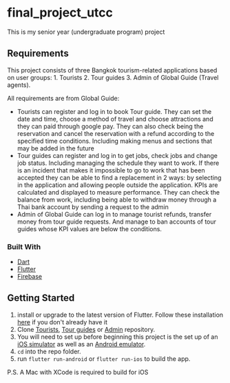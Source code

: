 # final_project_utcc
This is my senior year (undergraduate program) project 

## Requirements
This project consists of three Bangkok tourism-related applications based on user groups: 1. Tourists 2. Tour guides 3. Admin of Global Guide (Travel agents).

All requirements are from Global Guide:
* Tourists can register and log in to book Tour guide. They can set the date and time, choose a method of travel and choose attractions and they can paid through google pay. They can also check being the reservation and cancel the reservation with a refund according to the specified time conditions. Including making menus and sections that may be added in the future
* Tour guides can register and log in to get jobs, check jobs and change job status. Including managing the schedule they want to work. If there is an incident that makes it impossible to go to work that has been accepted they can be able to find a replacement in 2 ways: by selecting in the application and allowing people outside the application. KPIs are calculated and displayed to measure performance. They can check the balance from work, including being able to withdraw money through a Thai bank account by sending a request to the admin
* Admin of Global Guide can log in to manage tourist refunds, transfer money from tour guide requests. And manage to ban accounts of tour guides whose KPI values are below the conditions.

### Built With

* [Dart](https://dart.dev/)
* [Flutter](https://flutter.dev/)
* [Firebase](https://firebase.google.com/)

## Getting Started

1. install or upgrade to the latest version of Flutter. Follow these installation [here](https://docs.flutter.dev/get-started/install) if you don't already have it
2. Clone [Tourists](https://github.com/pakjira-phr/final_project_utcc/tree/main/ggt_tourist_utccfinalproject%20copy), [Tour guides](https://github.com/pakjira-phr/final_project_utcc/tree/main/ggt_tour_guide_utccfinalproject%20copy) or [Admin](https://github.com/pakjira-phr/final_project_utcc/tree/main/ggt_admin_utccfinalproject%20copy) repository.
3. You will need to set up before beginning this project is the set up of an [iOS simulator](https://docs.flutter.dev/get-started/install/macos#set-up-the-ios-simulator) as well as an [Android emulator](https://docs.flutter.dev/get-started/install/macos#set-up-the-android-emulator).
4. ```cd``` into the repo folder.
5. run ```flutter run-android``` or ```flutter run-ios``` to build the app.

P.S. A Mac with XCode is required to build for iOS   
